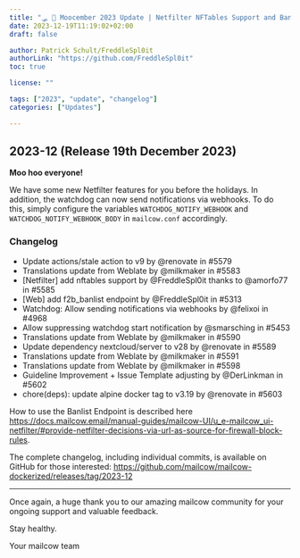 ```yaml
---
title: "🛷 🐄 Moocember 2023 Update | Netfilter NFTables Support and Banlist Endpoint"
date: 2023-12-19T11:19:02+02:00
draft: false

author: Patrick Schult/FreddleSpl0it
authorLink: "https://github.com/FreddleSpl0it"
toc: true

license: ""

tags: ["2023", "update", "changelog"]
categories: ["Updates"]

---
```


## 2023-12 (Release 19th December 2023)

**Moo hoo everyone!**

We have some new Netfilter features for you before the holidays. 
In addition, the watchdog can now send notifications via webhooks. To do this, simply configure the variables `WATCHDOG_NOTIFY_WEBHOOK` and `WATCHDOG_NOTIFY_WEBHOOK_BODY` in `mailcow.conf` accordingly.

<!--more-->

### Changelog

* Update actions/stale action to v9 by @renovate in #5579
* Translations update from Weblate by @milkmaker in #5583
* [Netfilter] add nftables support by @FreddleSpl0it thanks to @amorfo77 in #5585
* [Web] add f2b_banlist endpoint by @FreddleSpl0it in #5313
* Watchdog: Allow sending notifications via webhooks by @felixoi in #4968
* Allow suppressing watchdog start notification by @smarsching in #5453
* Translations update from Weblate by @milkmaker in #5590
* Update dependency nextcloud/server to v28 by @renovate in #5589
* Translations update from Weblate by @milkmaker in #5591
* Translations update from Weblate by @milkmaker in #5598
* Guideline Improvement + Issue Template adjusting by @DerLinkman in #5602
* chore(deps): update alpine docker tag to v3.19 by @renovate in #5603

How to use the Banlist Endpoint is described here https://docs.mailcow.email/manual-guides/mailcow-UI/u_e-mailcow_ui-netfilter/#provide-netfilter-decisions-via-url-as-source-for-firewall-block-rules.

The complete changelog, including individual commits, is available on GitHub for those interested:
https://github.com/mailcow/mailcow-dockerized/releases/tag/2023-12

---

Once again, a huge thank you to our amazing mailcow community for your ongoing support and valuable feedback.

Stay healthy.

Your mailcow team
